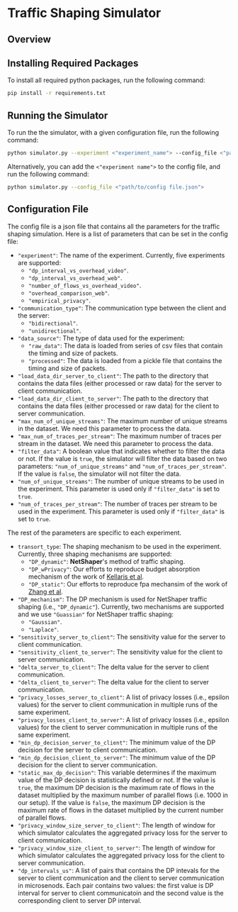 # Traffic Shaping Simulator

## Overview

## Installing Required Packages
To install all required python packages, run the following command:
```bash
pip install -r requirements.txt
```

## Running the Simulator
To run the the simulator, with a given configuration file, run the following command:
```bash
python simulator.py --experiment <"experiment_name"> --config_file <"path/to/config file.json">
```
Alternatively, you can add the ``<"experiment name">`` to the config file, and run the following command:
```bash
python simulator.py --config_file <"path/to/config file.json">
```


## Configuration File
The config file is a json file that contains all the parameters for the traffic shaping simulation. Here is a list of parameters that can be set in the config file:
* ``"experiment"``: The name of the experiment. Currently, five experiments are supported: 
    * ``"dp_interval_vs_overhead_video"``.
    * ``"dp_interval_vs_overhead_web"``.
    * ``"number_of_flows_vs_overhead_video"``.
    * ``"overhead_comparison_web"``.
    * ``"empirical_privacy"``.
* ``"communication_type"``: The communication type between the client and the server:
    * ``"bidirectional"``. 
    * ``"unidirectional"``. 
* ``"data_source"``: The type of data used for the experiment:
    * ``"raw_data"``: The data is loaded from series of csv files that contain the timing and size of packets.  
    * ``"processed"``: The data is loaded from a pickle file that contains the timing and size of packets.
* ``"load_data_dir_server_to_client"``: The path to the directory that contains the data files (either processed or raw data) for the server to client communication.
* ``"load_data_dir_client_to_server"``: The path to the directory that contains the data files (either processed or raw data) for the client to server communication.
* ``"max_num_of_unique_streams"``: The maximum number of unique streams in the dataset. We need this parameter to process the data.
* ``"max_num_of_traces_per_stream"``: The maximum number of traces per stream in the dataset. We need this parameter to process the data.
* ``"filter_data"``: A boolean value that indicates whether to filter the data or not. If the value is ``true``, the simulator will filter the data based on two parameters: ``"num_of_unique_streams"`` and ``"num_of_traces_per_stream"``. If the value is ``false``, the simulator will not filter the data.
* ``"num_of_unique_streams"``: The number of unique streams to be used in the experiment. This parameter is used only if ``"filter_data"`` is set to ``true``.
* ``"num_of_traces_per_stream"``: The number of traces per stream to be used in the experiment. This parameter is used only if ``"filter_data"`` is set to ``true``.

The rest of the parameters are specific to each experiment. 
* ``transort_type``: The shaping mechanism to be used in the experiment. Currently, three shaping mechanisms are supported:
    * ``"DP_dynamic"``: **NetShaper**'s method of traffic shaping.
    * ``"DP_wPrivacy"``: Our efforts to reproduce budget absorption mechanism of the work of [Kellaris et al](https://www.vldb.org/pvldb/vol7/p1155-kellaris.pdf).
    * ``"DP_static"``: Our efforts to reproduce fpa mechansim of the work of [Zhang et al](https://www.ndss-symposium.org/wp-content/uploads/2019/02/ndss2019_07B-4_Zhang_paper.pdf).
* ``"DP_mechanism"``: The DP mechanism is used for NetShaper traffic shaping (i.e., ``"DP_dynamic"``). Currently, two mechanisms are supported and we use ``"Guassian"`` for NetShaper traffic shaping:
    * ``"Gaussian"``.
    * ``"Laplace"``.
* ``"sensitivity_server_to_client"``: The sensitivity value for the server to client communication.
* ``"sensitivity_client_to_server"``: The sensitivity value for the client to server communication.
* ``"delta_server_to_client"``: The delta value for the server to client communication.
* ``"delta_client_to_server"``: The delta value for the client to server communication.
* ``"privacy_losses_server_to_client"``: A list of privacy losses (i.e., epsilon values) for the server to client communication in multiple runs of the same experiment.
* ``"privacy_losses_client_to_server"``: A list of privacy losses (i.e., epsilon values) for the client to server communication in multiple runs of the same experiment.
* ``"min_dp_decision_server_to_client"``: The minimum value of the DP decision for the server to client communication.
* ``"min_dp_decision_client_to_server"``: The minimum value of the DP decision for the client to server communication.
* ``"static_max_dp_decision"``: This variable determines if the maximum value of the DP decision is statistically defined or not. If the value is ``true``, the maximum DP decision is the maximum rate of flows in the dataset multiplied by the maximum number of parallel flows (i.e. 1000 in our setup). If the value is ``false``, the maximum DP decision is the maximum rate of flows in the dataset multiplied by the current number of parallel flows.
* ``"privacy_window_size_server_to_client"``: The length of window for which simulator calculates the aggregated privacy loss for the server to client communication.
* ``"privacy_window_size_client_to_server"``: The length of window for which simulator calculates the aggregated privacy loss for the client to server communication.
* ``"dp_intervals_us"``: A list of pairs that contains the DP intevals for the server to client communication and the client to server communication in microsenods. Each pair contains two values: the first value is DP interval for server to client communicatoin and the second value is the corresponding client to server DP interval.